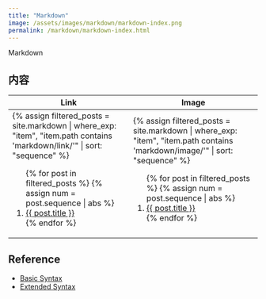 ```yaml
---
title: "Markdown"
image: /assets/images/markdown/markdown-index.png
permalink: /markdown/markdown-index.html
---
```


Markdown

## 内容

<table>
    <thead>
    <tr>
        <th style="text-align: center;">Link</th>
        <th style="text-align: center;">Image</th>
    </tr>
    </thead>
    <tbody>
    <tr>
        <td>
{%
assign filtered_posts = site.markdown |
where_exp: "item", "item.path contains 'markdown/link/'" |
sort: "sequence"
%}
<ol>
    {% for post in filtered_posts %}
    {% assign num = post.sequence | abs %}
    <li>
        <a href="{{ post.url }}">{{ post.title }}</a>
    </li>
    {% endfor %}
</ol>
        </td>
        <td>
{%
assign filtered_posts = site.markdown |
where_exp: "item", "item.path contains 'markdown/image/'" |
sort: "sequence"
%}
<ol>
    {% for post in filtered_posts %}
    {% assign num = post.sequence | abs %}
    <li>
        <a href="{{ post.url }}">{{ post.title }}</a>
    </li>
    {% endfor %}
</ol>
        </td>
    </tr>
    </tbody>
</table>


## Reference

- [Basic Syntax](https://www.markdownguide.org/basic-syntax/)
- [Extended Syntax](https://www.markdownguide.org/extended-syntax/)
